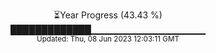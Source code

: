 <p align="center">
⏳Year Progress (43.43 %) <br>
█████████████▁▁▁▁▁▁▁▁▁▁▁▁▁▁▁▁▁ <br>
<sub>Updated: Thu, 08 Jun 2023 12:03:11 GMT</sub>
</p>

